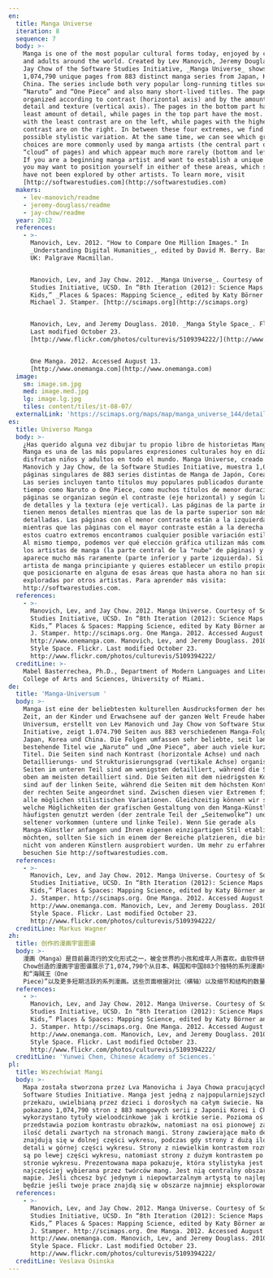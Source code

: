 ```yaml
---
en:
  title: Manga Universe
  iteration: 8
  sequence: 7
  body: >-
    Manga is one of the most popular cultural forms today, enjoyed by children
    and adults around the world. Created by Lev Manovich, Jeremy Douglass, and
    Jay Chow of the Software Studies Initiative, _Manga Universe_ shows
    1,074,790 unique pages from 883 distinct manga series from Japan, Korea, and
    China. The series include both very popular long-running titles such as
    “Naruto” and “One Piece” and also many short-lived titles. The pages are
    organized according to contrast (horizontal axis) and by the amount of
    detail and texture (vertical axis). The pages in the bottom part have the
    least amount of detail, while pages in the top part have the most. The pages
    with the least contrast are on the left, while pages with the highest
    contrast are on the right. In between these four extremes, we find every
    possible stylistic variation. At the same time, we can see which graphical
    choices are more commonly used by manga artists (the central part of the
    “cloud” of pages) and which appear much more rarely (bottom and left parts).
    If you are a beginning manga artist and want to establish a unique style,
    you may want to position yourself in either of these areas, which so far
    have not been explored by other artists. To learn more, visit
    [http://softwarestudies.com](http://softwarestudies.com)
  makers:
    - lev-manovich/readme
    - jeremy-douglass/readme
    - jay-chow/readme
  year: 2012
  references:
    - >-
      Manovich, Lev. 2012. "How to Compare One Million Images." In
      _Understanding Digital Humanities_, edited by David M. Berry. Basingstoke,
      UK: Palgrave Macmillan.


      Manovich, Lev, and Jay Chow. 2012. _Manga Universe_. Courtesy of Software
      Studies Initiative, UCSD. In “8th Iteration (2012): Science Maps for
      Kids,” _Places & Spaces: Mapping Science_, edited by Katy Börner and
      Michael J. Stamper. [http://scimaps.org](http://scimaps.org)


      Manovich, Lev, and Jeremy Douglass. 2010. _Manga Style Space_. Flickr.
      Last modified October 23.
      [http://www.flickr.com/photos/culturevis/5109394222/](http://www.flickr.com/photos/culturevis/5109394222/)


      One Manga. 2012. Accessed August 13.
      [http://www.onemanga.com](http://www.onemanga.com)
  image:
    sm: image.sm.jpg
    med: image.med.jpg
    lg: image.lg.jpg
    tiles: content/tiles/it-08-07/
  externalLink: 'https://scimaps.org/maps/map/manga_universe_144/detail'
es:
  title: Universo Manga
  body: >-
    ¿Has querido alguna vez dibujar tu propio libro de historietas Manga? El
    Manga es una de las más populares expresiones culturales hoy en día, que
    disfrutan niños y adultos en todo el mundo. Manga Universe, creado por Lev
    Manovich y Jay Chow, de la Software Studies Initiative, muestra 1,074,790
    páginas singulares de 883 series distintas de Manga de Japón, Corea y China.
    Las series incluyen tanto títulos muy populares publicados durante largo
    tiempo como Naruto o One Piece, como muchos títulos de menor duración. Las
    páginas se organizan según el contraste (eje horizontal) y según la cantidad
    de detalles y la textura (eje vertical). Las páginas de la parte inferior
    tienen menos detalles mientras que las de la parte superior son más
    detalladas. Las páginas con el menor contraste están a la izquierda,
    mientras que las páginas con el mayor contraste están a la derecha. Entre
    estos cuatro extremos encontramos cualquier posible variación estilística.
    Al mismo tiempo, podemos ver qué elección gráfica utilizan más comunmente
    los artistas de manga (la parte central de la "nube" de páginas) y cuál
    aparece mucho más raramente (parte inferior y parte izquierda). Si eres un
    artista de manga principiante y quieres establecer un estilo propio, tienes
    que posicionarte en alguna de esas áreas que hasta ahora no han sido
    exploradas por otros artistas. Para aprender más visita:
    http://softwarestudies.com.
  references:
    - >-
      Manovich, Lev, and Jay Chow. 2012. Manga Universe. Courtesy of Software
      Studies Initiative, UCSD. In “8th Iteration (2012): Science Maps for
      Kids,” Places & Spaces: Mapping Science, edited by Katy Börner and Michael
      J. Stamper. http://scimaps.org. One Manga. 2012. Accessed August 13.
      http://www.onemanga.com. Manovich, Lev, and Jeremy Douglass. 2010. Manga
      Style Space. Flickr. Last modified October 23.
      http://www.flickr.com/photos/culturevis/5109394222/
  creditLine: >-
    Mabel Basterrechea, Ph.D., Department of Modern Languages and Literatures,
    College of Arts and Sciences, University of Miami.
de:
  title: 'Manga-Universum '
  body: >-
    Manga ist eine der beliebtesten kulturellen Ausdrucksformen der heutigen
    Zeit, an der Kinder und Erwachsene auf der ganzen Welt Freude haben. Manga
    Universum, erstellt von Lev Manovich und Jay Chow von Software Studies
    Initiative, zeigt 1.074.790 Seiten aus 883 verschiedenen Manga-Folgen aus
    Japan, Korea und China. Die Folgen umfassen sehr beliebte, seit langem
    bestehende Titel wie „Naruto“ und „One Piece“, aber auch viele kurzlebige
    Titel. Die Seiten sind nach Kontrast (horizontale Achse) und nach
    Detaillierungs- und Strukturisierungsgrad (vertikale Achse) organisiert. Die
    Seiten im unteren Teil sind am wenigsten detailliert, während die Seiten
    oben am meisten detailliert sind. Die Seiten mit dem niedrigsten Kontrast
    sind auf der linken Seite, während die Seiten mit dem höchsten Kontrast auf
    der rechten Seite angeordnet sind. Zwischen diesen vier Extremen finden wir
    alle möglichen stilistischen Variationen. Gleichzeitig können wir sehen,
    welche Möglichkeiten der grafischen Gestaltung von den Manga-Künstlern am
    häufigsten genutzt werden (der zentrale Teil der „Seitenwolke“) und welche
    seltener vorkommen (untere und linke Teile). Wenn Sie gerade als
    Manga-Künstler anfangen und Ihren eigenen einzigartigen Stil etablieren
    möchten, sollten Sie sich in einem der Bereiche platzieren, die bisher noch
    nicht von anderen Künstlern ausprobiert wurden. Um mehr zu erfahren,
    besuchen Sie http://softwarestudies.com.
  references:
    - >-
      Manovich, Lev, and Jay Chow. 2012. Manga Universe. Courtesy of Software
      Studies Initiative, UCSD. In “8th Iteration (2012): Science Maps for
      Kids,” Places & Spaces: Mapping Science, edited by Katy Börner and Michael
      J. Stamper. http://scimaps.org. One Manga. 2012. Accessed August 13.
      http://www.onemanga.com. Manovich, Lev, and Jeremy Douglass. 2010. Manga
      Style Space. Flickr. Last modified October 23.
      http://www.flickr.com/photos/culturevis/5109394222/
  creditLine: Markus Wagner
zh:
  title: 创作的漫画宇宙图谱
  body: >-
    漫画（Manga）是目前最流行的文化形式之一，被全世界的小孩和成年人所喜欢。由软件研究小组的Lev Manovich 和Jay
    Chow创造的漫画宇宙图谱展示了1,074,790个从日本、韩国和中国883个独特的系列漫画中绘制的独立页面。包括流行已久的“火影（Naruto）”
    和“海贼王（One
    Piece）”以及更多短期活跃的系列漫画。这些页面根据对比（横轴）以及细节和结构的数量（纵轴）进行组织。在底部的页面包含最少量的细节，然而在顶部的页面拥有最多。横轴最左边拥有最少量的对比，右边则是具有最高对比的页面。在四个极端之间，我们发现各种变体。同时，我们可以了解哪些图形被漫画艺术家更为普遍的使用（中部“云”页面）以及哪些出现得更少（底部和左侧）。如果你是一个漫画新手，但想拥有一个独特的风格，你可能想要将自己置身于其他艺术家们还未涉及的领域。想了解更多，请访问http://softwarestudies.com.
  references:
    - >-
      Manovich, Lev, and Jay Chow. 2012. Manga Universe. Courtesy of Software
      Studies Initiative, UCSD. In “8th Iteration (2012): Science Maps for
      Kids,” Places & Spaces: Mapping Science, edited by Katy Börner and Michael
      J. Stamper. http://scimaps.org. One Manga. 2012. Accessed August 13.
      http://www.onemanga.com. Manovich, Lev, and Jeremy Douglass. 2010. Manga
      Style Space. Flickr. Last modified October 23.
      http://www.flickr.com/photos/culturevis/5109394222/
  creditLine: 'Yunwei Chen, Chinese Academy of Sciences.'
pl:
  title: Wszechświat Mangi
  body: >-
    Mapa została stworzona przez Lva Manovicha i Jaya Chowa pracujących w
    Software Studies Initiative. Manga jest jedną z najpopularniejszych form
    przekazu, uwielbianą przez dzieci i dorosłych na całym świecie. Na mapie
    pokazano 1,074,790 stron z 883 mangowych serii z Japonii Korei i Chin,
    wykorzystano tytuły wieloodcinkowe jak i krótkie serie. Pozioma oś wykresu
    przedstawia poziom kontrastu obrazków, natomiast na osi pionowej zaznaczono
    ilość detali zwartych na stronach mangi. Strony zawierające mało detali
    znajdują się w dolnej części wykresu, podczas gdy strony z dużą ilością
    detali w górnej części wykresu. Strony z niewielkim kontrastem rozmieszczone
    są po lewej części wykresu, natomiast strony z dużym kontrastem po prawej
    stronie wykresu. Prezentowana mapa pokazuje, która stylistyka jest
    najczęściej wybierana przez twórców mang. Jest nią centralny obszar na
    mapie. Jeśli chcesz być jedynym i niepowtarzalnym artystą to najlepiej
    będzie jeśli twoje prace znajdą się w obszarze najmniej eksplorowanym.
  references:
    - >-
      Manovich, Lev, and Jay Chow. 2012. Manga Universe. Courtesy of Software
      Studies Initiative, UCSD. In “8th Iteration (2012): Science Maps for
      Kids,” Places & Spaces: Mapping Science, edited by Katy Börner and Michael
      J. Stamper. http://scimaps.org. One Manga. 2012. Accessed August 13.
      http://www.onemanga.com. Manovich, Lev, and Jeremy Douglass. 2010. Manga
      Style Space. Flickr. Last modified October 23.
      http://www.flickr.com/photos/culturevis/5109394222/
  creditLine: Veslava Osinska
---
```

